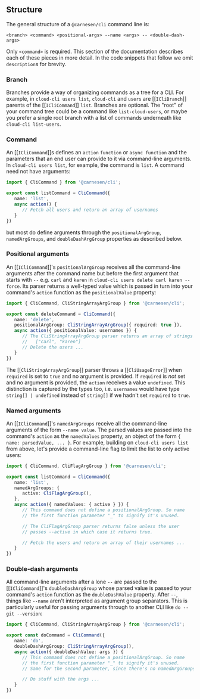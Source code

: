 ## Structure
The general structure of a `@carnesen/cli` command line is:
```
<branch> <command> <positional-args> --name <args> -- <double-dash-args>
```
Only `<command>` is required. This section of the documentation describes each of these pieces in more detail. In the code snippets that follow we omit `description`s for brevity.

### Branch
Branches provide a way of organizing commands as a tree for a CLI. For example, in `cloud-cli users list`, `cloud-cli` and `users` are [[`ICliBranch`]] parents of the [[`ICliCommand`]] `list`. Branches are optional. The "root" of your command tree could be a command like `list-cloud-users`, or maybe you prefer a single root branch with a list of commands underneath like `cloud-cli list-users`.

### Command
An [[`ICliCommand`]]s defines an `action` `function` or `async function` and the parameters that an end user can provide to it via command-line arguments. In `cloud-cli users list`, for example, the command is `list`. A command need not have arguments:
```typescript
import { CliCommand } from '@carnesen/cli';

export const listCommand = CliCommand({
   name: 'list',
   async action() {
      // Fetch all users and return an array of usernames
   }
})
```
but most do define arguments through the `positionalArgGroup`, `namedArgGroups`, and `doubleDashArgGroup` properties as described below.

### Positional arguments
An [[`ICliCommand`]]'s `positionalArgGroup` receives all the command-line arguments after the command name but before the first argument that starts with `--` e.g. `carl` and `karen` in `cloud-cli users delete carl karen --force`. Its parser returns a well-typed value which is passed in turn into your command's `action` function as the `positionalValue` property:
```typescript
import { CliCommand, CliStringArrayArgGroup } from '@carnesen/cli';

export const deleteCommand = CliCommand({
   name: 'delete',
   positionalArgGroup: CliStringArrayArgGroup({ required: true }),
   async action({ positionalValue: usernames }) {
      // The CliStringArrayArgGroup parser returns an array of strings e.g.
      //   ["carl", "karen"]
      // Delete the users ...
   }
})
```
The [[`CliStringArrayArgGroup`]] parser throws a [[`CliUsageError`]] when `required` is set to `true` and no argument is provided. If `required` is _not_ set and no argument is provided, the `action` receives a value `undefined`. This distinction is captured by the types too, i.e. `usernames` would have type `string[] | undefined` instead of `string[]` if we hadn't set `required` to `true`.

### Named arguments
An [[`ICliCommand`]]'s `namedArgGroups` receive all the command-line arguments of the form `--name value`. The parsed values are passed into the command's `action` as the `namedValues` property, an object of the form `{ name: parsedValue, ... }`. For example, building on `cloud-cli users list` from above, let's provide a command-line flag to limit the list to only active users:
```typescript
import { CliCommand, CliFlagArgGroup } from '@carnesen/cli';

export const listCommand = CliCommand({
   name: 'list',
   namedArgGroups: {
      active: CliFlagArgGroup(),
   },
   async action({ namedValues: { active } }) {
      // This command does not define a positionalArgGroup. So name
      // the first function parameter "_" to signify it's unused.

      // The CliFlagArgGroup parser returns false unless the user 
      // passes --active in which case it returns true.

      // Fetch the users and return an array of their usernames ...
   }
})
```

### Double-dash arguments
All command-line arguments after a lone `--` are passed to the [[`ICliCommand`]]'s `doubleDashArgGroup` whose parsed value is passed to your command's `action` function as the `doubleDashValue` property. After `--`, things like `--name` aren't interpreted as argument group separators. This is particularly useful for passing arguments through to another CLI like `do -- git --version`:

```typescript
import { CliCommand, CliStringArrayArgGroup } from '@carnesen/cli';

export const doCommand = CliCommand({
   name: 'do',
   doubleDashArgGroup: CliStringArrayArgGroup(),
   async action({ doubleDashValue: args }) {
      // This command does not define a positionalArgGroup. So name
      // the first function parameter "_" to signify it's unused.
      // Same for the second parameter, since there's no namedArgGroups.

      // Do stuff with the args ...
   }
})
```
